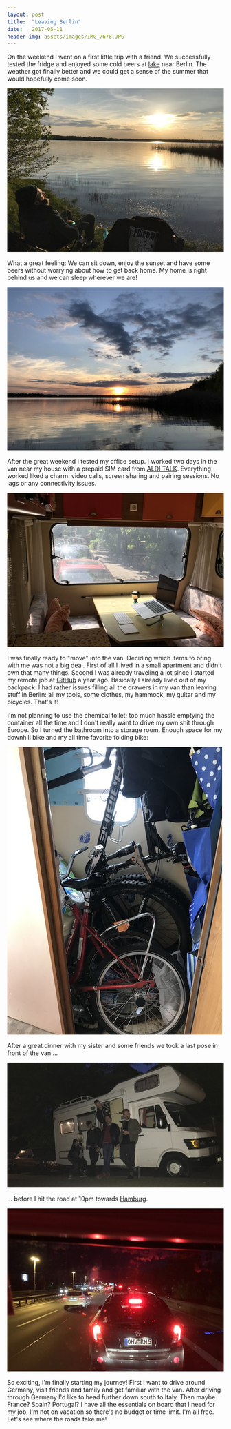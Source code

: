 ```yaml
---
layout: post
title:  "Leaving Berlin"
date:   2017-05-11
header-img: assets/images/IMG_7678.JPG
---
```


On the weekend I went on a first little trip with a friend. We successfully tested the fridge and enjoyed some cold beers at [lake](https://www.google.com/maps/place/Strandbad+Motzen/@52.2110184,13.5722572,2143m) near Berlin. The weather got finally better and we could get a sense of the summer that would hopefully come soon.

![Relaxing and drinking a beer at a lake](/assets/images/IMG_7677.JPG)

What a great feeling: We can sit down, enjoy the sunset and have some beers without worrying about how to get back home. My home is right behind us and we can sleep wherever we are!

![Relaxing and drinking a beer at a lake](/assets/images/IMG_7678.JPG)

After the great weekend I tested my office setup. I worked two days in the van near my house with a prepaid SIM card from [ALDI TALK](https://www.alditalk.de/). Everything worked liked a charm: video calls, screen sharing and pairing sessions. No lags or any connectivity issues.

![Working in the mobile office in front of my house](/assets/images/IMG_7735.JPG)

I was finally ready to "move" into the van. Deciding which items to bring with me was not a big deal. First of all I lived in a small apartment and didn't own that many things. Second I was already traveling a lot since I started my remote job at [GitHub](https://github.com/) a year ago. Basically I already lived out of my backpack. I had rather issues filling all the drawers in my van than leaving stuff in Berlin: all my tools, some clothes, my hammock, my guitar and my bicycles. That's it!

I'm not planning to use the chemical toilet; too much hassle emptying the container all the time and I don't really want to drive my own shit through Europe. So I turned the bathroom into a storage room. Enough space for my downhill bike and my all time favorite folding bike:

![Working in the mobile office in front of my house](/assets/images/IMG_7965.JPG)

After a great dinner with my sister and some friends we took a last pose in front of the van ...

![Posing in front of the van](/assets/images/IMG_7955.JPG)

... before I hit the road at 10pm towards [Hamburg](https://www.google.com/maps/place/Hamburg,+Germany/@53.5586526,9.647641,10z).

![On the highway towards Hamburg](/assets/images/IMG_7956.JPG)

So exciting, I'm finally starting my journey! First I want to drive around Germany, visit friends and family and get familiar with the van. After driving through Germany I'd like to head further down south to Italy. Then maybe France? Spain? Portugal? I have all the essentials on board that I need for my job. I'm not on vacation so there's no budget or time limit. I'm all free. Let's see where the roads take me!
